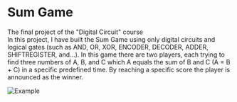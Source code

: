# Sum Game
 The final project of the "Digital Circuit" course \
 In this project, I have built the Sum Game using only digital circuits and logical gates (such as AND, OR, XOR, ENCODER, DECODER, ADDER, SHIFTREGISTER, and...). In this game there are two players, each trying to find three numbers of A, B, and C which A equals the sum of B and C (A = B + C) in a specific predefined time. By reaching a specific score the player is announced as the winner.
 
![Example](https://user-images.githubusercontent.com/60043933/90340396-1c2b0700-e00d-11ea-93f7-81bca063cf59.JPG)
